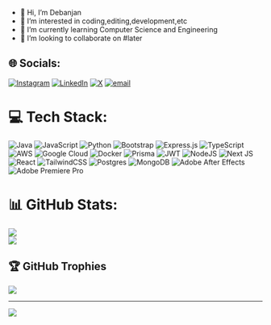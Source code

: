 - 👋 Hi, I’m Debanjan
- 👀 I’m interested in coding,editing,development,etc
- 🌱 I’m currently learning Computer Science and Engineering
- 💞️ I’m looking to collaborate on #later 


## 🌐 Socials:
[![Instagram](https://img.shields.io/badge/Instagram-%23E4405F.svg?logo=Instagram&logoColor=white)](https://instagram.com/jana.real__) [![LinkedIn](https://img.shields.io/badge/LinkedIn-%230077B5.svg?logo=linkedin&logoColor=white)](https://linkedin.com/in/debanjan2k4) [![X](https://img.shields.io/badge/X-black.svg?logo=X&logoColor=white)](https://x.com/@JanaReal_) [![email](https://img.shields.io/badge/Email-D14836?logo=gmail&logoColor=white)](mailto:debanjanofficial2023@gmail.com) 

# 💻 Tech Stack:
![Java](https://img.shields.io/badge/java-%23ED8B00.svg?style=flat&logo=openjdk&logoColor=white) ![JavaScript](https://img.shields.io/badge/javascript-%23323330.svg?style=flat&logo=javascript&logoColor=%23F7DF1E) ![Python](https://img.shields.io/badge/python-3670A0?style=flat&logo=python&logoColor=ffdd54) ![Bootstrap](https://img.shields.io/badge/bootstrap-%238511FA.svg?style=flat&logo=bootstrap&logoColor=white) ![Express.js](https://img.shields.io/badge/express.js-%23404d59.svg?style=flat&logo=express&logoColor=%2361DAFB) ![TypeScript](https://img.shields.io/badge/typescript-%23007ACC.svg?style=for-the-badge&logo=typescript&logoColor=white) ![AWS](https://img.shields.io/badge/AWS-%23FF9900.svg?style=for-the-badge&logo=amazon-aws&logoColor=white) ![Google Cloud](https://img.shields.io/badge/GoogleCloud-%234285F4.svg?style=for-the-badge&logo=google-cloud&logoColor=white) ![Docker](https://img.shields.io/badge/docker-%230db7ed.svg?style=for-the-badge&logo=docker&logoColor=white) ![Prisma](https://img.shields.io/badge/Prisma-3982CE?style=for-the-badge&logo=Prisma&logoColor=white)
 ![JWT](https://img.shields.io/badge/JWT-black?style=flat&logo=JSON%20web%20tokens) ![NodeJS](https://img.shields.io/badge/node.js-6DA55F?style=flat&logo=node.js&logoColor=white) ![Next JS](https://img.shields.io/badge/Next-black?style=flat&logo=next.js&logoColor=white) ![React](https://img.shields.io/badge/react-%2320232a.svg?style=flat&logo=react&logoColor=%2361DAFB) ![TailwindCSS](https://img.shields.io/badge/tailwindcss-%2338B2AC.svg?style=flat&logo=tailwind-css&logoColor=white) ![Postgres](https://img.shields.io/badge/postgres-%23316192.svg?style=flat&logo=postgresql&logoColor=white) ![MongoDB](https://img.shields.io/badge/MongoDB-%234ea94b.svg?style=flat&logo=mongodb&logoColor=white) ![Adobe After Effects](https://img.shields.io/badge/Adobe%20After%20Effects-9999FF.svg?style=flat&logo=Adobe%20After%20Effects&logoColor=white) ![Adobe Premiere Pro](https://img.shields.io/badge/Adobe%20Premiere%20Pro-9999FF.svg?style=flat&logo=Adobe%20Premiere%20Pro&logoColor=white)
# 📊 GitHub Stats:

![](https://nirzak-streak-stats.vercel.app/?user=JanaReal&theme=dark&hide_border=false)<br/>
![](https://github-readme-stats.vercel.app/api/top-langs/?username=JanaReal&theme=dark&hide_border=false&include_all_commits=false&count_private=false&layout=compact)

## 🏆 GitHub Trophies
![](https://github-profile-trophy.vercel.app/?username=JanaReal&theme=radical&no-frame=false&no-bg=true&margin-w=4)

---
[![](https://visitcount.itsvg.in/api?id=JanaReal&icon=0&color=0)](https://visitcount.itsvg.in)

<!-- Proudly created with GPRM ( https://gprm.itsvg.in ) -->
<!---
N457Y/N457Y is a ✨ special ✨ repository because its `README.md` (this file) appears on your GitHub profile.
You can click the Preview link to take a look at your changes.
--->
